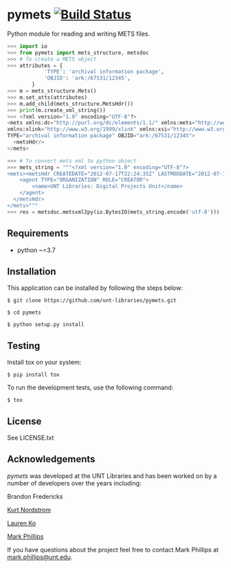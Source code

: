 pymets [![Build Status](https://travis-ci.org/unt-libraries/pymets.svg?branch=master)](https://travis-ci.org/unt-libraries/pymets)
=========

Python module for reading and writing METS files.

```python
>>> import io
>>> from pymets import mets_structure, metsdoc
>>> # To create a METS object
>>> attributes = {
            'TYPE': 'archival information package',
            'OBJID': 'ark:/67531/12345',
        }
>>> m = mets_structure.Mets()
>>> m.set_atts(attributes)
>>> m.add_child(mets_structure.MetsHdr())
>>> print(m.create_xml_string())
>>> <?xml version="1.0" encoding="UTF-8"?>
<mets xmlns:dc="http://purl.org/dc/elements/1.1/" xmlns:mets="http://www.loc.gov/METS/" 
xmlns:xlink="http://www.w3.org/1999/xlink" xmlns:xsi="http://www.w3.org/2001/XMLSchema-instance" 
TYPE="archival information package" OBJID="ark:/67531/12345">
  <metsHdr/>
</mets>

>>> # To convert mets xml to python object 
>>> mets_string = """<?xml version="1.0" encoding="UTF-8"?> 
<mets><metsHdr CREATEDATE="2012-07-17T22:24:35Z" LASTMODDATE="2012-07-17T22:24:35Z" ID="hdr_00001">
    <agent TYPE="ORGANIZATION" ROLE="CREATOR">
        <name>UNT Libraries: Digital Projects Unit</name>
    </agent>
  </metsHdr>
</mets>"""
>>> res = metsdoc.metsxml2py(io.BytesIO(mets_string.encode('utf-8')))
```

Requirements
-------------
* python ~=3.7

Installation
-------------
This application can be installed by following the steps below:
```
$ git clone https://github.com/unt-libraries/pymets.git

$ cd pymets

$ python setup.py install
```

Testing
--------

Install tox on your system:

    $ pip install tox

To run the development tests, use the following command:

    $ tox


License
-------

See LICENSE.txt


Acknowledgements
----------------

_pymets_ was developed at the UNT Libraries and has been worked on by a number of developers over the years including:

Brandon Fredericks  

[Kurt Nordstrom](https://github.com/kurtnordstrom)  

[Lauren Ko](https://github.com/ldko)  

[Mark Phillips](https://github.com/vphill)  

If you have questions about the project feel free to contact Mark Phillips at mark.phillips@unt.edu.
